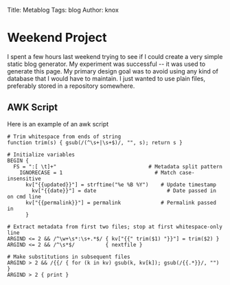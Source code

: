 Title:		Metablog
Tags:		blog
Author:		knox

# Weekend Project

I spent a few hours last weekend trying to see if I could create a
very simple static blog generator. My experiment was successful -- it
was used to generate this page. My primary design goal was to avoid
using any kind of database that I would have to maintain. I just
wanted to use plain files, preferably stored in a repository
somewhere.

## AWK Script

Here is an example of an awk script

```
# Trim whitespace from ends of string
function trim(s) { gsub(/(^\s+|\s+$)/, "", s); return s }

# Initialize variables
BEGIN {
  FS = ":[ \t]+"                              # Metadata split pattern
    IGNORECASE = 1                              # Match case-insensitive
      kv["{{updated}}"] = strftime("%e %B %Y")    # Update timestamp
        kv["{{date}}"] = date                       # Date passed in on cmd line
	  kv["{{permalink}}"] = permalink             # Permalink passed in
	  }

# Extract metadata from first two files; stop at first whitespace-only line
ARGIND <= 2 && /^\w+\s*:\s+.*$/ { kv["{{" trim($1) "}}"] = trim($2) }
ARGIND <= 2 && /^\s*$/          { nextfile }

# Make substitutions in subsequent files
ARGIND > 2 && /{{/ { for (k in kv) gsub(k, kv[k]); gsub(/{{.*}}/, "") }
ARGIND > 2 { print }
```
